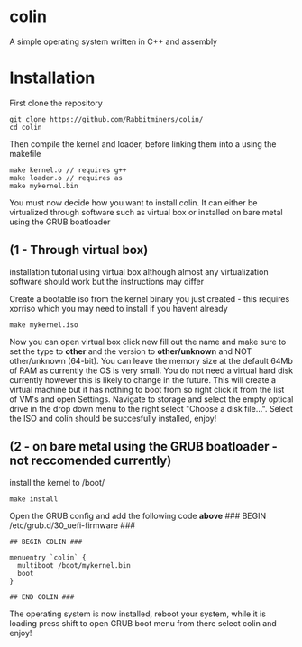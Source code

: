 # colin
A simple operating system written in C++ and assembly

# Installation

First clone the repository
```
git clone https://github.com/Rabbitminers/colin/
cd colin
```
Then compile the kernel and loader, before linking them into a using the makefile
```
make kernel.o // requires g++
make loader.o // requires as
make mykernel.bin
```
You must now decide how you want to install colin. It can either be virtualized through software such as virtual box or installed on bare metal using the GRUB boatloader

## (1 - Through virtual box)

installation tutorial using virtual box although almost any virtualization software should work but the instructions may differ

Create a bootable iso from the kernel binary you just created - this requires xorriso which you may need to install if you havent already
```
make mykernel.iso
```
Now you can open virtual box click new fill out the name and make sure to set the type to **other** and the version to **other/unknown** and NOT other/unknown (64-bit). You can leave the memory size at the default 64Mb of RAM as currently the OS is very small.
You do not need a virtual hard disk currently however this is likely to change in the future. This will create a virtual machine but it has nothing to boot from so right click it from the list of VM's and open Settings. Navigate to storage and select the empty optical drive in the drop down menu to the right select "Choose a disk file...". Select the ISO and colin should be succesfully installed, enjoy!



## (2 - on bare metal using the GRUB boatloader - not reccomended currently)

install the kernel to /boot/
```
make install
```
Open the GRUB config and add the following code **above** ### BEGIN /etc/grub.d/30_uefi-firmware ### 
```
## BEGIN COLIN ###

menuentry `colin` {
  multiboot /boot/mykernel.bin
  boot
}

## END COLIN ###
```
The operating system is now installed, reboot your system, while it is loading press shift to open GRUB boot menu from there select colin and enjoy!
